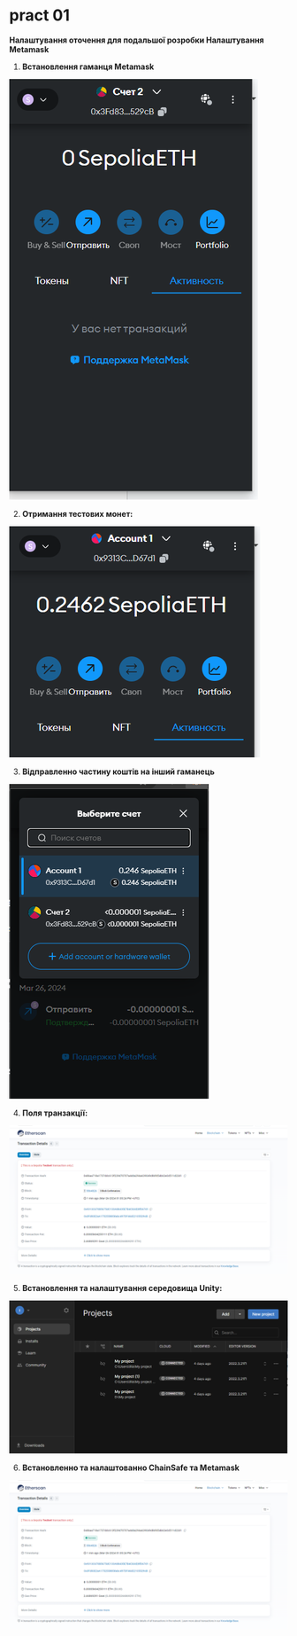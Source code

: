 # pract 01

__Налаштування оточення для подальшої розробки Налаштування Metamask__
 
1. **Встановлення гаманця Metamask**

![alt text](image.png)

2. **Отримання тестових монет:**

![alt text](image-1.png)

3. **Відправленно частину коштів на інший гаманець**

![alt text](image-2.png)

4. **Поля транзакції:**

![alt text](image-3.png)

5. **Встановлення та налаштування середовища Unity:**

![alt text](image-23.png)

6. **Встановленно та налаштованно ChainSafe та Metamask**

![alt text](image-3.png)

